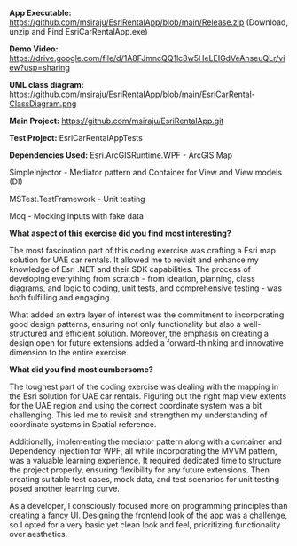 **App Executable:** https://github.com/msiraju/EsriRentalApp/blob/main/Release.zip (Download, unzip and Find EsriCarRentalApp.exe)

**Demo Video:** https://drive.google.com/file/d/1A8FJmncQQ1lc8w5HeLEIGdVeAnseuQLr/view?usp=sharing

**UML class diagram:** https://github.com/msiraju/EsriRentalApp/blob/main/EsriCarRental-ClassDiagram.png

**Main Project:** https://github.com/msiraju/EsriRentalApp.git

**Test Project:** EsriCarRentalAppTests

**Dependencies Used:** 
Esri.ArcGISRuntime.WPF - ArcGIS Map

SimpleInjector - Mediator pattern and Container for View and View models (DI)

MSTest.TestFramework - Unit testing

Moq - Mocking inputs with fake data


**What aspect of this exercise did you find most interesting?**

The most fascination part of this coding exercise was crafting a Esri map solution for UAE car rentals. It allowed me to revisit and enhance my knowledge of Esri .NET and their SDK capabilities. The process of developing everything from scratch - from ideation, planning, class diagrams, and logic to coding, unit tests, and comprehensive testing - was both fulfilling and engaging. 

What added an extra layer of interest was the commitment to incorporating good design patterns, ensuring not only functionality but also a well-structured and efficient solution. Moreover, the emphasis on creating a design open for future extensions added a forward-thinking and innovative dimension to the entire exercise.



**What did you find most cumbersome?**

The toughest part of the coding exercise was dealing with the mapping in the Esri solution for UAE car rentals. Figuring out the right map view extents for the UAE region and using the correct coordinate system was a bit challenging. This led me to revisit and strengthen my understanding of coordinate systems in Spatial reference.

Additionally, implementing the mediator pattern along with a container and Dependency injection for WPF, all while incorporating the MVVM pattern, was a valuable learning experience. It required dedicated time to structure the project properly, ensuring flexibility for any future extensions. Then creating suitable test cases, mock data, and test scenarios for unit testing posed another learning curve.

As a developer, I consciously focused more on programming principles than creating a fancy UI. Designing the frontend look of the app was a challenge, so I opted for a very basic yet clean look and feel, prioritizing functionality over aesthetics.

